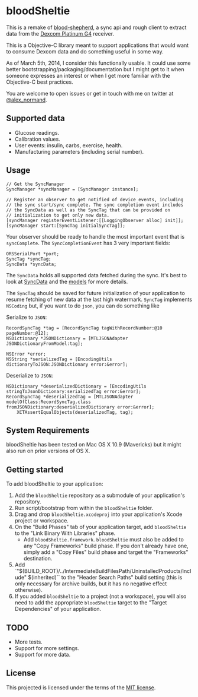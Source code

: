 bloodSheltie
============

This is a remake of [blood-shepherd](https://github.com/alexandre-normand/blood-shepher), a sync api and rough client to extract data from the [Dexcom Platinum G4](http://dexcom.com/dexcom-g4-platinum) receiver.

This is a Objective-C library meant to support applications that would want to consume Dexcom data and do something useful in some way. 

As of March 5th, 2014, I consider this functionally usable. It could use some better bootstrapping/packaging/documentation but I might get to it when someone expresses an interest or when I get more familiar with the Objective-C best practices. 

You are welcome to open issues or get in touch with me on twitter at [@alex_normand](https://twitter.com/alex_normand).

Supported data
--------------
* Glucose readings.
* Calibration values.
* User events: insulin, carbs, exercise, health.
* Manufacturing parameters (including serial number).

Usage 
-----
```
// Get the SyncManager
SyncManager *syncManager = [SyncManager instance];

// Register an observer to get notified of device events, including
// the sync start/sync complete. The sync completion event includes
// the SyncData as well as the SyncTag that can be provided on
// initialization to get only new data.
[syncManager registerEventListener:[[LoggingObserver alloc] init]];
[syncManager start:[SyncTag initialSyncTag]];
```

Your observer should be ready to handle the most important event that is `syncComplete`. The `SyncCompletionEvent` has 3 very important fields:
```
ORSSerialPort *port;
SyncTag *syncTag;
SyncData *syncData;
```
The `SyncData` holds all supported data fetched during the sync. It's best to look at [SyncData](bloodSheltie/SyncData.h) and the [models](bloodSheltie/model) for more details.

The `SyncTag` should be saved for future initialization of your application to resume fetching of new data at the last high watermark. `SyncTag` implements `NSCoding` but, if you want to do `json`, you can do something like 

Serialize to `JSON`:
```
RecordSyncTag *tag = [RecordSyncTag tagWithRecordNumber:@10 pageNumber:@12];
NSDictionary *JSONDictionary = [MTLJSONAdapter JSONDictionaryFromModel:tag];

NSError *error;
NSString *serializedTag = [EncodingUtils dictionaryToJSON:JSONDictionary error:&error];
``` 

Deserialize to `JSON`:
```
NSDictionary *deserializedDictionary = [EncodingUtils stringToJsonDictionary:serializedTag error:&error];
RecordSyncTag *deserializedTag = [MTLJSONAdapter modelOfClass:RecordSyncTag.class fromJSONDictionary:deserializedDictionary error:&error];
    XCTAssertEqualObjects(deserializedTag, tag);
```
System Requirements
-------------------
bloodSheltie has been tested on Mac OS X 10.9 (Mavericks) but it might also run on prior versions of OS X. 

Getting started
---------------
To add bloodSheltie to your application:

1. Add the `bloodSheltie` repository as a submodule of your application's repository.
1. Run script/bootstrap from within the `bloodSheltie` folder.
1. Drag and drop `bloodSheltie.xcodeproj` into your application's Xcode project or workspace.
1. On the "Build Phases" tab of your application target, add `bloodSheltie` to the "Link Binary With Libraries" phase.
    * Add `bloodSheltie.framework`. `bloodSheltie` must also be added to any "Copy Frameworks" build phase. If you don't already have one, simply add a "Copy Files" build phase and target the "Frameworks" destination.
1. Add `"$(BUILD_ROOT)/../IntermediateBuildFilesPath/UninstalledProducts/include" $(inherited)`` to the "Header Search Paths" build setting (this is only necessary for archive builds, but it has no negative effect otherwise).
1. If you added `bloodSheltie` to a project (not a workspace), you will also need to add the appropriate `bloodSheltie` target to the "Target Dependencies" of your application.

TODO
----
* More tests.
* Support for more settings.
* Support for more data. 

License
-------
This projected is licensed under the terms of the [MIT license](LICENSE.md). 
